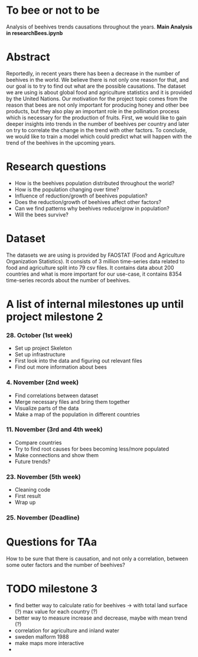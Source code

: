 # To bee or not to be
Analysis of beehives trends causations throughout the years.
**Main Analysis in researchBees.ipynb**

# Abstract
Reportedly, in recent years there has been a decrease in the number of beehives in the world. We believe there is not only one reason for that, and our goal is to try to find out what are the possible causations. The dataset we are using is about global food and agriculture statistics and it is provided by the United Nations. Our motivation for the project topic comes from the reason that bees are not only important for producing honey and other bee products, but they also play an important role in the pollination process which is necessary for the production of fruits. First, we would like to gain deeper insights into trends in the number of beehives per country and later on try to correlate the change in the trend with other factors. To conclude, we would like to train a model which could predict what will happen with the trend of the beehives in the upcoming years.

# Research questions
- How is the beehives population distributed throughout the world?
- How is the population changing over time?
- Influence of reduction/growth of beehives population?
- Does the reduction/growth of beehives affect other factors? 
- Can we find patterns why beehives reduce/grow in population?
- Will the bees survive? 

# Dataset
The datasets we are using is provided by FAOSTAT (Food and Agriculture Organization Statistics). It consists of 3 million time-series data related to food and agriculture split into 79 csv files. It contains data about 200 countries and what is more important for our use-case, it contains 8354 time-series records about the number of beehives.

# A list of internal milestones up until project milestone 2
### 28. October (1st week)
- Set up project Skeleton
- Set up infrastructure 
- First look into the data and figuring out relevant files 
- Find out more information about bees

### 4. November (2nd week)
- Find correlations between dataset
- Merge necessary files and bring them together
- Visualize parts of the data 
- Make a map of the population in different countries 

### 11. November (3rd and 4th week)
- Compare countries
- Try to find root causes for bees becoming less/more populated 
- Make connections and show them
- Future trends?

### 23. November (5th week)
- Cleaning code
- First result
- Wrap up 

### 25. November (Deadline) 

# Questions for TAa
How to be sure that there is causation, and not only a correlation, between some outer factors and the number of beehives?

# TODO milestone 3
 - find better way to calculate ratio for beehives -> with total land surface (?) max value for each country (?)
 - better way to measure increase and decrease, maybe with mean trend (?)
 - correlation for agriculture and inland water
 - sweden malform 1988
 - make maps more interactive 
 -
 
